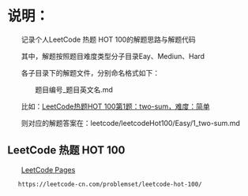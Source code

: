 # 说明：
  &emsp;&emsp;记录个人LeetCode 热题 HOT 100的解题思路与解题代码
  
  &emsp;&emsp;其中，解题按照题目难度类型分子目录Eay、Mediun、Hard
  
  &emsp;&emsp;各子目录下的解题文件，分别命名格式如下：
  
  &emsp;&emsp;&emsp;&emsp;题目编号_题目英文名.md
  
  &emsp;&emsp;比如：[LeetCode热题HOT 100第1题：two-sum，难度：简单](https://leetcode-cn.com/problems/two-sum/)
  
  &emsp;&emsp;则对应的解题答案在：leetcode/leetcodeHot100/Easy/1_two-sum.md




## LeetCode 热题 HOT 100

&emsp;&emsp;[LeetCode Pages](https://pages.github.com/)
```
   https://leetcode-cn.com/problemset/leetcode-hot-100/
```
